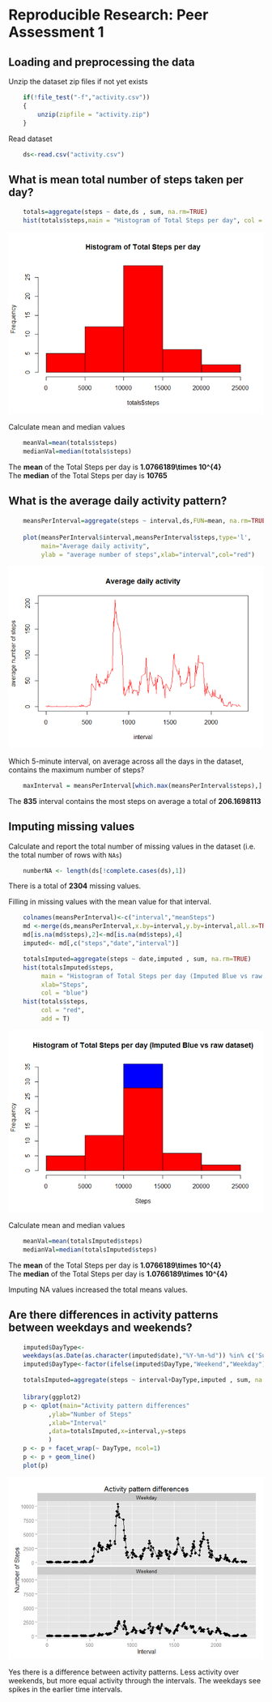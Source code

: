 # Reproducible Research: Peer Assessment 1


## Loading and preprocessing the data
Unzip the dataset zip files if not yet exists

```r
    if(!file_test("-f","activity.csv"))
    {
        unzip(zipfile = "activity.zip")
    }
```
Read dataset

```r
    ds<-read.csv("activity.csv")
```

## What is mean total number of steps taken per day?


```r
    totals=aggregate(steps ~ date,ds , sum, na.rm=TRUE)
    hist(totals$steps,main = "Histogram of Total Steps per day", col = "red")
```

![](PA1_template_files/figure-html/unnamed-chunk-1-1.png) 

Calculate mean and median values


```r
    meanVal=mean(totals$steps)  
    medianVal=median(totals$steps)
```
The **mean** of the Total Steps per day is **1.0766189\times 10^{4}**  
The **median** of the Total Steps per day is **10765**  

## What is the average daily activity pattern?  

```r
    meansPerInterval=aggregate(steps ~ interval,ds,FUN=mean, na.rm=TRUE)
    
    plot(meansPerInterval$interval,meansPerInterval$steps,type='l',
         main="Average daily activity",
         ylab = "average number of steps",xlab="interval",col="red")
```

![](PA1_template_files/figure-html/unnamed-chunk-3-1.png) 

Which 5-minute interval, on average across all the days in the dataset, contains the maximum number of steps?  

```r
    maxInterval = meansPerInterval[which.max(meansPerInterval$steps),]
```
The **835** interval contains the most steps on average 
a total of **206.1698113**

## Imputing missing values
Calculate and report the total number of missing values in the dataset (i.e. the total number of rows with `NAs`)

```r
    numberNA <- length(ds[!complete.cases(ds),1])
```
There is a total of **2304** missing values.

Filling in missing values with the mean value for that interval.

```r
    colnames(meansPerInterval)<-c("interval","meanSteps")
    md <-merge(ds,meansPerInterval,x.by=interval,y.by=interval,all.x=TRUE)
    md[is.na(md$steps),2]<-md[is.na(md$steps),4]
    imputed<- md[,c("steps","date","interval")]
```


```r
    totalsImputed=aggregate(steps ~ date,imputed , sum, na.rm=TRUE)
    hist(totalsImputed$steps,
         main = "Histogram of Total Steps per day (Imputed Blue vs raw dataset)",
         xlab="Steps", 
         col = "blue")
    hist(totals$steps,
         col = "red",
         add = T)
```

![](PA1_template_files/figure-html/unnamed-chunk-7-1.png) 


Calculate mean and median values


```r
    meanVal=mean(totalsImputed$steps)  
    medianVal=median(totalsImputed$steps)
```
The **mean** of the Total Steps per day is **1.0766189\times 10^{4}**  
The **median** of the Total Steps per day is **1.0766189\times 10^{4}**  

Imputing NA values increased the total means values.


## Are there differences in activity patterns between weekdays and weekends?

```r
    imputed$DayType<-
    weekdays(as.Date(as.character(imputed$date),"%Y-%m-%d")) %in% c('Sunday','Saturday')
    imputed$DayType<-factor(ifelse(imputed$DayType,"Weekend","Weekday"))
```



```r
    totalsImputed=aggregate(steps ~ interval+DayType,imputed , sum, na.rm=TRUE)
    
    library(ggplot2)
    p <- qplot(main="Activity pattern differences"
           ,ylab="Number of Steps"
           ,xlab="Interval"
           ,data=totalsImputed,x=interval,y=steps
           )
    p <- p + facet_wrap(~ DayType, ncol=1)
    p <- p + geom_line() 
    plot(p)
```

![](PA1_template_files/figure-html/unnamed-chunk-10-1.png) 

Yes there is a difference between activity patterns. 
Less activity over weekends, but more equal activity through the intervals.
The weekdays see spikes in the earlier time intervals. 
